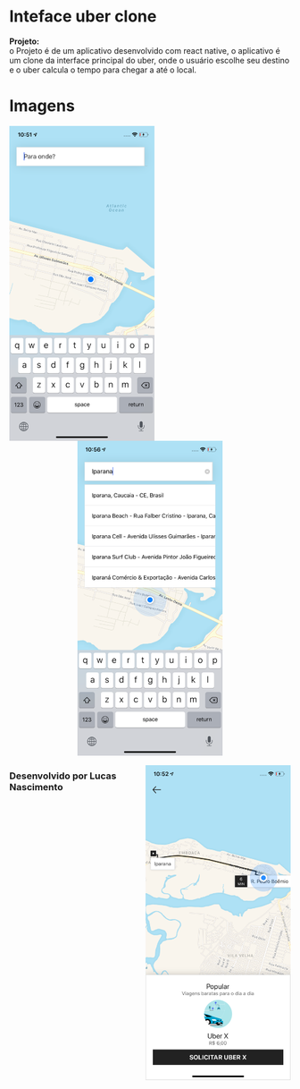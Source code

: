 # Inteface uber clone

__Projeto:__  
o Projeto é de um aplicativo desenvolvido com react native, o aplicativo é um clone da interface principal do uber, onde o usuário escolhe seu destino e o uber calcula o tempo para chegar a até o local.

# Imagens
<div align="center">
<img src='https://github.com/LukNasc/uber-clone/blob/master/print1.png' width="260px" align="left" >
<p align="center">
  <img src='https://github.com/LukNasc/uber-clone/blob/master/print3.png' width="260px">
</p>
<img src='https://github.com/LukNasc/uber-clone/blob/master/print2.png' width="260px" align="right">
</div>
  
<h3>Desenvolvido por Lucas Nascimento</h3>
